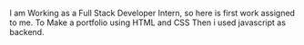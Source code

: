I am Working as a Full Stack Developer Intern, so here is first work assigned to me.
To Make a portfolio using HTML and CSS
Then i used javascript as backend.
